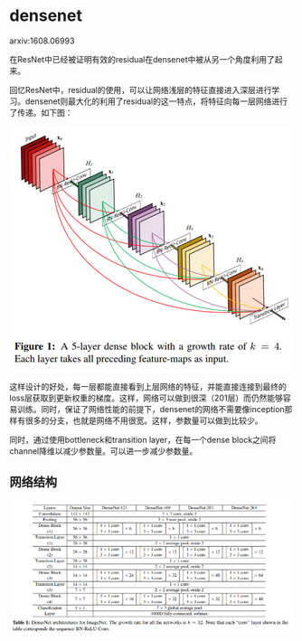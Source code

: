 # densenet

arxiv:1608.06993

在ResNet中已经被证明有效的residual在densenet中被从另一个角度利用了起来。

回忆ResNet中，residual的使用，可以让网络浅层的特征直接进入深层进行学习。densenet则最大化的利用了residual的这一特点，将特征向每一层网络进行了传递。如下图：

![311-cv-nn-12-01](311-cv-nn-12/311-cv-nn-12-01.png)

这样设计的好处，每一层都能直接看到上层网络的特征，并能直接连接到最终的loss层获取到更新权重的梯度。这样，网络可以做到很深（201层）而仍然能够容易训练。同时，保证了网络性能的前提下，densenet的网络不需要像inception那样有很多的分支，也就是网络不用很宽。这样，参数量可以做到比较少。

同时，通过使用bottleneck和transition layer，在每一个dense block之间将channel降维以减少参数量。可以进一步减少参数量。

## 网络结构

![311-cv-nn-12-02](311-cv-nn-12/311-cv-nn-12-02.png)